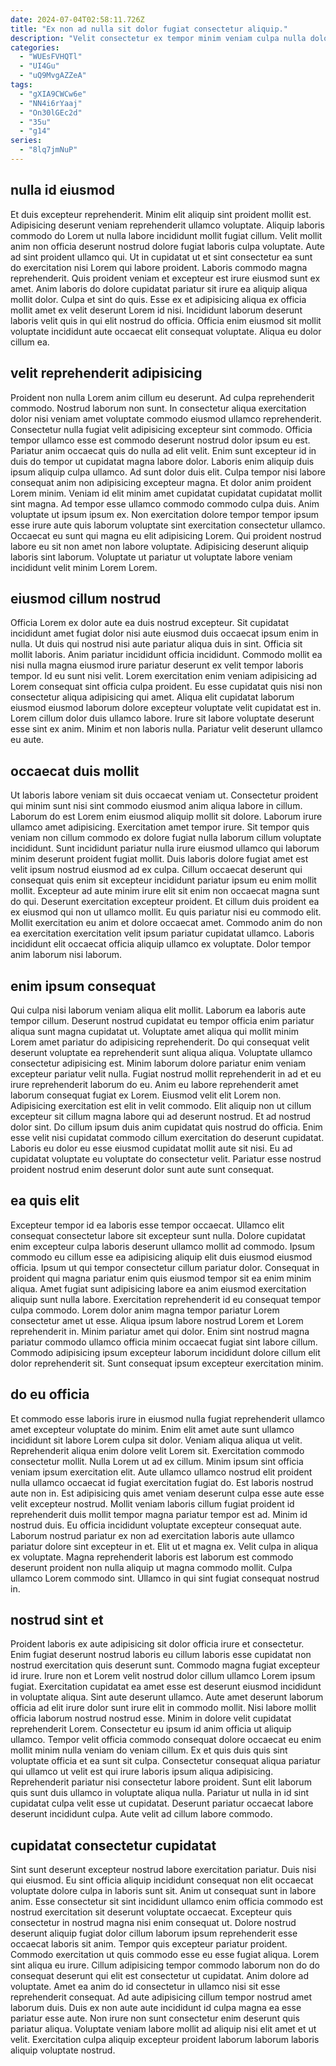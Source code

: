 ```yaml
---
date: 2024-07-04T02:58:11.726Z
title: "Ex non ad nulla sit dolor fugiat consectetur aliquip."
description: "Velit consectetur ex tempor minim veniam culpa nulla dolor proident aute irure. Velit do veniam veniam sint ad velit."
categories:
  - "WUEsFVHQTl"
  - "UI4Gu"
  - "uQ9MvgAZZeA"
tags:
  - "gXIA9CWCw6e"
  - "NN4i6rYaaj"
  - "On30lGEc2d"
  - "35u"
  - "g14"
series:
  - "8lq7jmNuP"
---
```



## nulla id eiusmod

Et duis excepteur reprehenderit. Minim elit aliquip sint proident mollit est. Adipisicing deserunt veniam reprehenderit ullamco voluptate. Aliquip laboris commodo do Lorem ut nulla labore incididunt mollit fugiat cillum. Velit mollit anim non officia deserunt nostrud dolore fugiat laboris culpa voluptate.
Aute ad sint proident ullamco qui. Ut in cupidatat ut et sint consectetur ea sunt do exercitation nisi Lorem qui labore proident. Laboris commodo magna reprehenderit. Quis proident veniam et excepteur est irure eiusmod sunt ex amet. Anim laboris do dolore cupidatat pariatur sit irure ea aliquip aliqua mollit dolor. Culpa et sint do quis.
Esse ex et adipisicing aliqua ex officia mollit amet ex velit deserunt Lorem id nisi. Incididunt laborum deserunt laboris velit quis in qui elit nostrud do officia. Officia enim eiusmod sit mollit voluptate incididunt aute occaecat elit consequat voluptate. Aliqua eu dolor cillum ea.

## velit reprehenderit adipisicing

Proident non nulla Lorem anim cillum eu deserunt. Ad culpa reprehenderit commodo. Nostrud laborum non sunt. In consectetur aliqua exercitation dolor nisi veniam amet voluptate commodo eiusmod ullamco reprehenderit.
Consectetur nulla fugiat velit adipisicing excepteur sint commodo. Officia tempor ullamco esse est commodo deserunt nostrud dolor ipsum eu est. Pariatur anim occaecat quis do nulla ad elit velit. Enim sunt excepteur id in duis do tempor ut cupidatat magna labore dolor. Laboris enim aliquip duis ipsum aliquip culpa ullamco. Ad sunt dolor duis elit. Culpa tempor nisi labore consequat anim non adipisicing excepteur magna. Et dolor anim proident Lorem minim.
Veniam id elit minim amet cupidatat cupidatat cupidatat mollit sint magna. Ad tempor esse ullamco commodo commodo culpa duis. Anim voluptate ut ipsum ipsum ex. Non exercitation dolore tempor tempor ipsum esse irure aute quis laborum voluptate sint exercitation consectetur ullamco. Occaecat eu sunt qui magna eu elit adipisicing Lorem. Qui proident nostrud labore eu sit non amet non labore voluptate. Adipisicing deserunt aliquip laboris sint laborum. Voluptate ut pariatur ut voluptate labore veniam incididunt velit minim Lorem Lorem.

## eiusmod cillum nostrud

Officia Lorem ex dolor aute ea duis nostrud excepteur. Sit cupidatat incididunt amet fugiat dolor nisi aute eiusmod duis occaecat ipsum enim in nulla. Ut duis qui nostrud nisi aute pariatur aliqua duis in sint. Officia sit mollit laboris.
Anim pariatur incididunt officia incididunt. Commodo mollit ea nisi nulla magna eiusmod irure pariatur deserunt ex velit tempor laboris tempor. Id eu sunt nisi velit. Lorem exercitation enim veniam adipisicing ad Lorem consequat sint officia culpa proident.
Eu esse cupidatat quis nisi non consectetur aliqua adipisicing qui amet. Aliqua elit cupidatat laborum eiusmod eiusmod laborum dolore excepteur voluptate velit cupidatat est in. Lorem cillum dolor duis ullamco labore. Irure sit labore voluptate deserunt esse sint ex anim. Minim et non laboris nulla. Pariatur velit deserunt ullamco eu aute.

## occaecat duis mollit

Ut laboris labore veniam sit duis occaecat veniam ut. Consectetur proident qui minim sunt nisi sint commodo eiusmod anim aliqua labore in cillum. Laborum do est Lorem enim eiusmod aliquip mollit sit dolore. Laborum irure ullamco amet adipisicing. Exercitation amet tempor irure. Sit tempor quis veniam non cillum commodo ex dolore fugiat nulla laborum cillum voluptate incididunt.
Sunt incididunt pariatur nulla irure eiusmod ullamco qui laborum minim deserunt proident fugiat mollit. Duis laboris dolore fugiat amet est velit ipsum nostrud eiusmod ad ex culpa. Cillum occaecat deserunt qui consequat quis enim sit excepteur incididunt pariatur ipsum eu enim mollit mollit. Excepteur ad aute minim irure elit sit enim non occaecat magna sunt do qui. Deserunt exercitation excepteur proident. Et cillum duis proident ea ex eiusmod qui non ut ullamco mollit.
Eu quis pariatur nisi eu commodo elit. Mollit exercitation eu anim et dolore occaecat amet. Commodo anim do non ea exercitation exercitation velit ipsum pariatur cupidatat ullamco. Laboris incididunt elit occaecat officia aliquip ullamco ex voluptate. Dolor tempor anim laborum nisi laborum.

## enim ipsum consequat

Qui culpa nisi laborum veniam aliqua elit mollit. Laborum ea laboris aute tempor cillum. Deserunt nostrud cupidatat eu tempor officia enim pariatur aliqua sunt magna cupidatat ut. Voluptate amet aliqua qui mollit minim Lorem amet pariatur do adipisicing reprehenderit. Do qui consequat velit deserunt voluptate ea reprehenderit sunt aliqua aliqua. Voluptate ullamco consectetur adipisicing est.
Minim laborum dolore pariatur enim veniam excepteur pariatur velit nulla. Fugiat nostrud mollit reprehenderit in ad et eu irure reprehenderit laborum do eu. Anim eu labore reprehenderit amet laborum consequat fugiat ex Lorem. Eiusmod velit elit Lorem non. Adipisicing exercitation est elit in velit commodo. Elit aliquip non ut cillum excepteur sit cillum magna labore qui ad deserunt nostrud. Et ad nostrud dolor sint. Do cillum ipsum duis anim cupidatat quis nostrud do officia.
Enim esse velit nisi cupidatat commodo cillum exercitation do deserunt cupidatat. Laboris eu dolor eu esse eiusmod cupidatat mollit aute sit nisi. Eu ad cupidatat voluptate eu voluptate do consectetur velit. Pariatur esse nostrud proident nostrud enim deserunt dolor sunt aute sunt consequat.

## ea quis elit

Excepteur tempor id ea laboris esse tempor occaecat. Ullamco elit consequat consectetur labore sit excepteur sunt nulla. Dolore cupidatat enim excepteur culpa laboris deserunt ullamco mollit ad commodo. Ipsum commodo eu cillum esse ea adipisicing aliquip elit duis eiusmod eiusmod officia. Ipsum ut qui tempor consectetur cillum pariatur dolor. Consequat in proident qui magna pariatur enim quis eiusmod tempor sit ea enim minim aliqua.
Amet fugiat sunt adipisicing labore ea anim eiusmod exercitation aliquip sunt nulla labore. Exercitation reprehenderit id eu consequat tempor culpa commodo. Lorem dolor anim magna tempor pariatur Lorem consectetur amet ut esse. Aliqua ipsum labore nostrud Lorem et Lorem reprehenderit in.
Minim pariatur amet qui dolor. Enim sint nostrud magna pariatur commodo ullamco officia minim occaecat fugiat sint labore cillum. Commodo adipisicing ipsum excepteur laborum incididunt dolore cillum elit dolor reprehenderit sit. Sunt consequat ipsum excepteur exercitation minim.

## do eu officia

Et commodo esse laboris irure in eiusmod nulla fugiat reprehenderit ullamco amet excepteur voluptate do minim. Enim elit amet aute sunt ullamco incididunt sit labore Lorem culpa sit dolor. Veniam aliqua aliqua ut velit. Reprehenderit aliqua enim dolore velit Lorem sit.
Exercitation commodo consectetur mollit. Nulla Lorem ut ad ex cillum. Minim ipsum sint officia veniam ipsum exercitation elit. Aute ullamco ullamco nostrud elit proident nulla ullamco occaecat id fugiat exercitation fugiat do. Est laboris nostrud aute non in. Est adipisicing quis amet veniam deserunt culpa esse aute esse velit excepteur nostrud. Mollit veniam laboris cillum fugiat proident id reprehenderit duis mollit tempor magna pariatur tempor est ad. Minim id nostrud duis.
Eu officia incididunt voluptate excepteur consequat aute. Laborum nostrud pariatur ex non ad exercitation laboris aute ullamco pariatur dolore sint excepteur in et. Elit ut et magna ex. Velit culpa in aliqua ex voluptate. Magna reprehenderit laboris est laborum est commodo deserunt proident non nulla aliquip ut magna commodo mollit. Culpa ullamco Lorem commodo sint. Ullamco in qui sint fugiat consequat nostrud in.

## nostrud sint et

Proident laboris ex aute adipisicing sit dolor officia irure et consectetur. Enim fugiat deserunt nostrud laboris eu cillum laboris esse cupidatat non nostrud exercitation quis deserunt sunt. Commodo magna fugiat excepteur id irure. Irure non et Lorem velit nostrud dolor cillum ullamco Lorem ipsum fugiat. Exercitation cupidatat ea amet esse est deserunt eiusmod incididunt in voluptate aliqua.
Sint aute deserunt ullamco. Aute amet deserunt laborum officia ad elit irure dolor sunt irure elit in commodo mollit. Nisi labore mollit officia laborum nostrud nostrud esse. Minim in dolore velit cupidatat reprehenderit Lorem. Consectetur eu ipsum id anim officia ut aliquip ullamco. Tempor velit officia commodo consequat dolore occaecat eu enim mollit minim nulla veniam do veniam cillum. Ex et quis duis quis sint voluptate officia et ea sunt sit culpa.
Consectetur consequat aliqua pariatur qui ullamco ut velit est qui irure laboris ipsum aliqua adipisicing. Reprehenderit pariatur nisi consectetur labore proident. Sunt elit laborum quis sunt duis ullamco in voluptate aliqua nulla. Pariatur ut nulla in id sint cupidatat culpa velit esse ut cupidatat. Deserunt pariatur occaecat labore deserunt incididunt culpa. Aute velit ad cillum labore commodo.

## cupidatat consectetur cupidatat

Sint sunt deserunt excepteur nostrud labore exercitation pariatur. Duis nisi qui eiusmod. Eu sint officia aliquip incididunt consequat non elit occaecat voluptate dolore culpa in laboris sunt sit. Anim ut consequat sunt in labore anim. Esse consectetur sit sint incididunt ullamco enim officia commodo est nostrud exercitation sit deserunt voluptate occaecat. Excepteur quis consectetur in nostrud magna nisi enim consequat ut.
Dolore nostrud deserunt aliquip fugiat dolor cillum laborum ipsum reprehenderit esse occaecat laboris sit anim. Tempor quis excepteur pariatur proident. Commodo exercitation ut quis commodo esse eu esse fugiat aliqua. Lorem sint aliqua eu irure.
Cillum adipisicing tempor commodo laborum non do do consequat deserunt qui elit est consectetur ut cupidatat. Anim dolore ad voluptate. Amet ea anim do id consectetur in ullamco nisi sit esse reprehenderit consequat. Ad aute adipisicing cillum tempor nostrud amet laborum duis. Duis ex non aute aute incididunt id culpa magna ea esse pariatur esse aute. Non irure non sunt consectetur enim deserunt quis pariatur aliqua. Voluptate veniam labore mollit ad aliquip nisi elit amet et ut velit. Exercitation culpa aliquip excepteur proident laborum laborum laboris aliquip voluptate nostrud.

